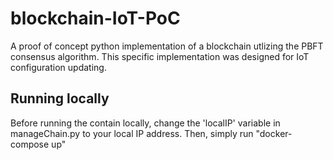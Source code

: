 # blockchain-IoT-PoC
A proof of concept python implementation of a blockchain utlizing the PBFT consensus algorithm. This specific implementation was designed for IoT configuration updating.

## Running locally
Before running the contain locally, change the 'localIP' variable in manageChain.py to your local IP address.
Then, simply run "docker-compose up"
